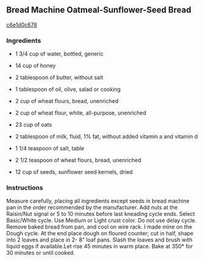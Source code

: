 ## Bread Machine Oatmeal-Sunflower-Seed Bread

[c6e1d0c678](http://www.food.com/recipe/bread-machine-oatmeal-sunflower-seed-bread-189318)

### Ingredients

 - 1 3/4 cup of water, bottled, generic

 - 14 cup of honey

 - 2 tablespoon of butter, without salt

 - 1 tablespoon of oil, olive, salad or cooking

 - 2 cup of wheat flours, bread, unenriched

 - 2 cup of wheat flour, white, all-purpose, unenriched

 - 23 cup of oats

 - 2 tablespoon of milk, fluid, 1% fat, without added vitamin a and vitamin d

 - 1 1/4 teaspoon of salt, table

 - 2 1/2 teaspoon of wheat flours, bread, unenriched

 - 12 cup of seeds, sunflower seed kernels, dried

### Instructions

Measure carefully, placing all ingredients except seeds in bread machine pan in the order recommended by the manufacturer. Add nuts at the Raisin/Nut signal or 5 to 10 minutes before last kneading cycle ends. Select Basic/White cycle. Use Medium or Light crust color. Do not use delay cycle. Remove baked bread from pan, and cool on wire rack. I made mine on the Dough cycle. At the end place dough on floured counter; cut in half, shape into 2 loaves and place in 2- 8" loaf pans. Slash the loaves and brush with liquid eggs if available.Let rise 45 minutes in warm place. Bake at 350* for 30 minutes or until cooked.